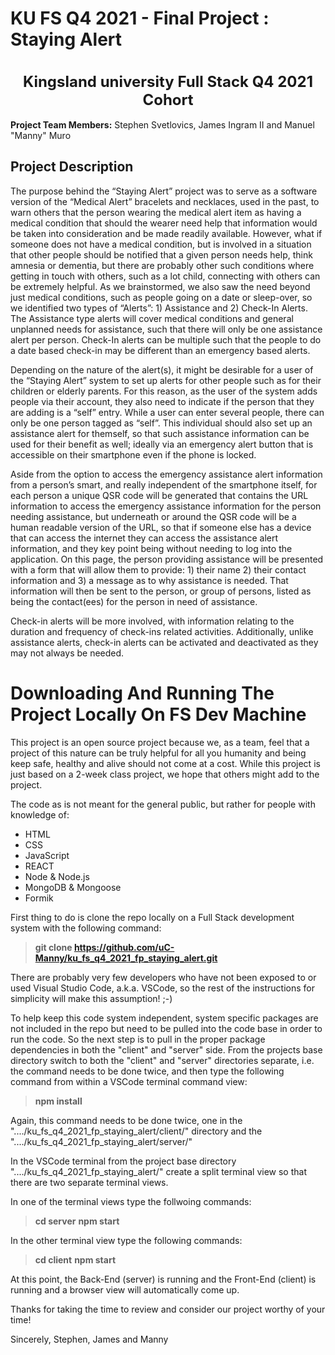 <h1> KU FS Q4 2021 - Final Project : Staying Alert</h1>
<br>
<div align="center"><b><font size="5">Kingsland university Full Stack Q4 2021 Cohort</font></b></div>
<br>
<b>Project Team Members:</b> Stephen Svetlovics, James Ingram II and Manuel "Manny" Muro
<br>
<h2> Project Description </h2>

The purpose behind the “Staying Alert” project was to serve as a software version of the “Medical Alert” bracelets and necklaces, used in the past, to warn others that the person wearing the medical alert item as having a medical condition that should the wearer need help that information would be taken into consideration and be made readily available. However, what if someone does not have a medical condition, but is involved in a situation that other people should be notified that a given person needs help, think amnesia or dementia, but there are probably other such conditions where getting in touch with others, such as a lot child, connecting with others can be extremely helpful.  As we brainstormed, we also saw the need beyond just medical conditions, such as people going on a date or sleep-over, so we identified two types of “Alerts”: 1) Assistance and 2) Check-In Alerts. The Assistance type alerts will cover medical conditions and general unplanned needs for assistance, such that there will only be one assistance alert per person. Check-In alerts can be multiple such that the people to do a date based check-in may be different than an emergency based alerts.

Depending on the nature of the alert(s), it might be desirable for a user of the “Staying Alert” system to set up alerts for other people such as for their children or elderly parents. For this reason, as the user of the system adds people via their account, they also need to indicate if the person that they are adding is a “self” entry. While a user can enter several people, there can only be one person tagged as “self”. This individual should also set up an assistance alert for themself, so that such assistance information can be used for their benefit as well; ideally via an emergency alert button that is accessible on their smartphone even if the phone is locked.

Aside from the option to access the emergency assistance alert information from a person’s smart, and really independent of the smartphone itself, for each person a unique QSR code will be generated that contains the URL information to access the emergency assistance information for the person needing assistance, but underneath or around the QSR code will be a human readable version of the URL, so that if someone else has a device that can access the internet they can access the assistance alert information, and they key point being without needing to log into the application. On this page, the person providing assistance will be presented with a form that will allow them to provide: 1) their name 2) their contact information and 3) a message as to why assistance is needed. That information will then be sent to the person, or group of persons, listed as being the contact(ees) for the person in need of assistance.

Check-in alerts will be more involved, with information relating to the duration and frequency of check-ins related activities. Additionally, unlike assistance alerts, check-in alerts can be activated and deactivated as they may not always be needed.

# Downloading And Running The Project Locally On FS Dev Machine
This project is an open source project because we, as a team, feel that a project of this nature can be truly helpful for all you humanity and being keep safe, healthy and alive should not come at a cost. While this project is just based on a 2-week class project, we hope that others might add to the project.

The code as is not meant for the general public, but rather for people with knowledge of: 
* HTML
* CSS
* JavaScript
* REACT
* Node & Node.js
* MongoDB & Mongoose
* Formik

First thing to do is clone the repo locally on a Full Stack development system with the following command:
> **git clone https://github.com/uC-Manny/ku_fs_q4_2021_fp_staying_alert.git**

There are probably very few developers who have not been exposed to or used Visual Studio Code, a.k.a. VSCode, so the rest of the instructions for simplicity will make this assumption! ;-)

To help keep this code system independent, system specific packages are not included in the repo but need to be pulled into the code base in order to run the code. So the next step is to pull in the proper package dependencies in both the "client" and "server" side. From the projects base directory switch to both the "client" and "server" directories separate, i.e. the command needs to be done twice, and then type the following command from within a VSCode terminal command view:
> **npm install**

Again, this command needs to be done twice, one in the "..../ku_fs_q4_2021_fp_staying_alert/client/" directory and the "..../ku_fs_q4_2021_fp_staying_alert/server/"

In the VSCode terminal from the project base directory "..../ku_fs_q4_2021_fp_staying_alert/" create a split terminal view so that there are two separate terminal views.

In one of the terminal views type the follwoing commands:
> **cd server**
> **npm start**

In the other terminal view type the following commands:
> **cd client**
> **npm start**

At this point, the Back-End (server) is running and the Front-End (client) is running and a browser view will automatically come up.

Thanks for taking the time to review and consider our project worthy of your time!

Sincerely,
Stephen, James and Manny
